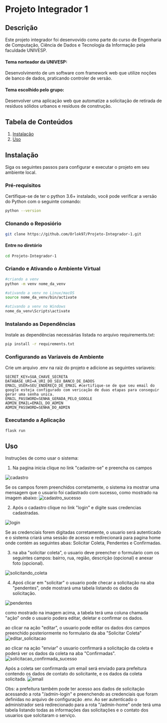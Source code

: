 # Projeto Integrador 1

## Descrição

Este projeto integrador foi desenvovido como parte do curso de Engenharia de Computação, Ciência de Dados e Tecnologia da Informação pela faculdade UNIVESP.

#### Tema norteador da UNIVESP:
Desenvolvimento de um software com framework web que utilize noções de banco de dados, praticando controler de versão.

####  Tema escolhido pelo grupo:
Desenvolver uma aplicação web que automatize a solicitação de retirada de resíduos sólidos urbanos e resíduos de construção.

## Tabela de Conteúdos
1. [Instalação](#instalação)
2. [Uso](#uso)

## Instalação

Siga os seguintes passos para configurar e executar o projeto em seu ambiente local.

### Pré-requisitos

Certifique-se de ter o python 3.6+ instalado, vocẽ pode verificar a versão do Python com o seguinte comando:
```sh
python --version
```
### Clonando o Reposiório

```sh
git clone https://github.com/Orlok97/Projeto-Integrador-1.git
```
#### Entre no diretório

```sh
cd Projeto-Integrador-1
```
### Criando e Ativando o Ambiente Virtual

```sh
#criando a venv
python -m venv nome_da_venv

#ativando a venv no Linux/macOS
source nome_da_venv/bin/activate

#ativando a venv no Windows
nome_da_venv\Scripts\activate
```

### Instalando as Dependências

Instale as dependências necessárias listada no arquivo requirements.txt:
```sh
pip install -r requirements.txt
```

### Configurando as Varíaveis de Ambiente

Crie um arquivo .env na raiz do projeto e adicione as seguintes variaveis:

```env
SECRET_KEY=SUA_CHAVE_SECRETA
DATABASE_URI=A_URI_DO_SEU_BANCO_DE_DADOS
EMAIL_USER=SEU_ENDEREÇO_DE_EMAIL #certifique-se de que seu email do google esteja configurado com vericação de duas etapas para conseguir gerar uma senha unica.
EMAIL_PASSWORD=SENHA_GERADA_PELO_GOOGLE
ADMIN_EMAIL=EMAIL_DO_ADMIN
ADMIN_PASSWORD=SENHA_DO_ADMIN
```
### Executando a Aplicação
```sh
flask run
```
## Uso

Instruções de como usar o sistema:

1. Na pagina inicia clique no link "cadastre-se" e preencha os campos
   
![cadastro](https://github.com/Orlok97/Projeto-Integrador-1/assets/93604560/93fbb0af-9478-407a-b41f-9365d3003844)

Se os campos forem preenchidos corretamente, o sistema ira mostrar uma mensagem que o usuario foi cadastrado com sucesso, como mostrado na imagem abaixo:
![cadastro_sucesso](https://github.com/Orlok97/Projeto-Integrador-1/assets/93604560/33a06ea3-f05f-48d9-bb68-e50620b22499)

2. Após o cadastro clique no link "login" e digite suas credencias cadastradas.

![login](https://github.com/Orlok97/Projeto-Integrador-1/assets/93604560/8af58f0a-b401-4304-ae23-94d745683f5a)

 Se as credenciais forem digitadas corretamente, o usuario será autenticado e o sistema criará uma sessão de acesso e redirecionará para pagina home onde contém as seguintes abas: Solicitar Coleta, Pendentes e Confirmadas.

 3. na aba "solicitar coleta", o usuario deve preencher o formulario com os seguintes campos: bairro, rua, região, descrição (opcional) e anexar foto (opcional).
 
![solicitando_coleta](https://github.com/Orlok97/Projeto-Integrador-1/assets/93604560/33d0a5d9-7ea0-4592-8f21-39a8c647ca9a)

4. Apoś clicar em "solicitar" o usuario pode checar a solicitação na aba "pendentes", onde mostrará uma tabela listando os dados da solicitação.

![pendentes](https://github.com/Orlok97/Projeto-Integrador-1/assets/93604560/6e1654c7-8308-4d95-b911-0f0278e8b43d)

como mostrado na imagem acima, a tabela terá uma coluna chamada "ação" onde o usuario podera editar, deletar e confirmar os dados.

ao clicar na ação "editar", o usuario pode editar os dados dos campos preenchido posteriormente no formulario da aba "Solicitar Coleta" 
![editar_solicitacao](https://github.com/Orlok97/Projeto-Integrador-1/assets/93604560/a37c864d-8e5d-46d0-9875-677e4772d22a)

ao clicar na ação "enviar" o usuario confirmará a solicitação da coleta e poderá ver os dados da coleta na aba "Confirmadas".
![solicitacao_confirmada_sucesso](https://github.com/Orlok97/Projeto-Integrador-1/assets/93604560/13a47980-e538-46e5-ac42-6c3b1f84fc30)

Após a coleta ser confirmarda um email será enviado para prefeitura contendo os dados de contato do solicitante, e os dados da coleta solicitada.
![email](https://github.com/Orlok97/Projeto-Integrador-1/assets/93604560/8a67c6c9-7003-42b3-a4a5-e3c40ca21f06)

Obs: a prefeitura também pode ter acesso aos dados de solicitação acessando a rota "/admin-login" e preenchendo as credenciais que foram definidas no arquivo de configuração .env.
Ao ser autenticado o administrador será redirecionado para a rota "/admin-home" onde terá uma tabela listando todas as informações das solicitações e o contato dos usuarios que solcitaram o serviço.
